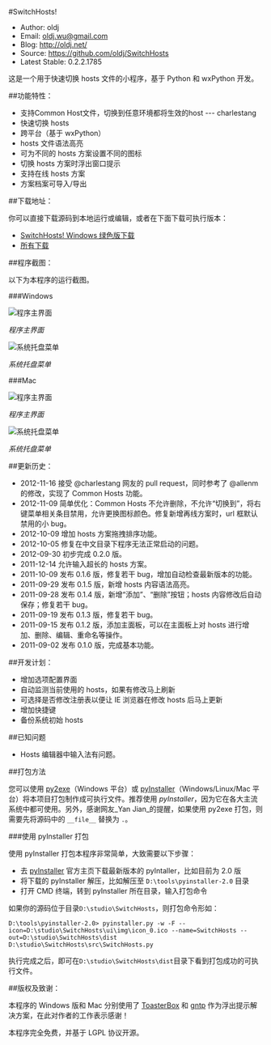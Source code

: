 #SwitchHosts!

 * Author: oldj
 * Email: oldj.wu@gmail.com
 * Blog: http://oldj.net/
 * Source: https://github.com/oldj/SwitchHosts
 * Latest Stable: 0.2.2.1785


这是一个用于快速切换 hosts 文件的小程序，基于 Python 和 wxPython 开发。


##功能特性：

 * 支持Common Host文件，切换到任意环境都将生效的host --- charlestang
 * 快速切换 hosts
 * 跨平台（基于 wxPython）
 * hosts 文件语法高亮
 * 可为不同的 hosts 方案设置不同的图标
 * 切换 hosts 方案时浮出窗口提示
 * 支持在线 hosts 方案
 * 方案档案可导入/导出


##下载地址：

你可以直接下载源码到本地运行或编辑，或者在下面下载可执行版本：

 * [SwitchHosts! Windows 绿色版下载](https://github.com/downloads/oldj/SwitchHosts/SwitchHosts_v0.2.2.1785.zip)
 * [所有下载](https://github.com/oldj/SwitchHosts/downloads)


##程序截图：

以下为本程序的运行截图。

###Windows

![程序主界面](https://github.com/oldj/SwitchHosts/blob/master/screenshots/5.png?raw=true)

*程序主界面*


![系统托盘菜单](https://github.com/oldj/SwitchHosts/blob/master/screenshots/2.png?raw=true)

*系统托盘菜单*

###Mac

![程序主界面](https://github.com/oldj/SwitchHosts/blob/master/screenshots/3.png?raw=true)

*程序主界面*

![系统托盘菜单](https://github.com/oldj/SwitchHosts/blob/master/screenshots/4.png?raw=true)

*系统托盘菜单*

##更新历史：

 - 2012-11-16 接受 @charlestang 网友的 pull request，同时参考了 @allenm 的修改，实现了 Common Hosts 功能。
 - 2012-11-09 简单优化：Common Hosts 不允许删除，不允许“切换到”，将右键菜单相关条目禁用，允许更换图标颜色。修复新增再线方案时，url 框默认禁用的小 bug。
 - 2012-10-09 增加 hosts 方案拖拽排序功能。
 - 2012-10-05 修复在中文目录下程序无法正常启动的问题。
 - 2012-09-30 初步完成 0.2.0 版。
 - 2011-12-14 允许输入超长的 hosts 方案。
 - 2011-10-09 发布 0.1.6 版，修复若干 bug，增加自动检查最新版本的功能。
 - 2011-09-29 发布 0.1.5 版，新增 hosts 内容语法高亮。
 - 2011-09-28 发布 0.1.4 版，新增“添加”、“删除”按钮；hosts 内容修改后自动保存；修复若干 bug。
 - 2011-09-19 发布 0.1.3 版，修复若干 bug。
 - 2011-09-15 发布 0.1.2 版，添加主面板，可以在主面板上对 hosts 进行增加、删除、编辑、重命名等操作。
 - 2011-09-02 发布 0.1.0 版，完成基本功能。

##开发计划：

 - 增加选项配置界面
 - 自动监测当前使用的 hosts，如果有修改马上刷新
 - 可选择是否修改注册表以便让 IE 浏览器在修改 hosts 后马上更新
 - 增加快捷键
 - 备份系统初始 hosts


##已知问题

 - Hosts 编辑器中输入法有问题。


##打包方法

您可以使用 [py2exe](http://www.py2exe.org/)（Windows 平台）或 [pyInstaller](http://www.pyinstaller.org/)（Windows/Linux/Mac 平台）将本项目打包制作成可执行文件。推荐使用 *pyInstaller*，因为它在各大主流系统中都可使用。另外，感谢网友_Yan Jian_的提醒，如果使用 py2exe 打包，则需要先将源码中的 `__file__` 替换为 `.`。
 
###使用 pyInstaller 打包
 
使用 pyInstaller 打包本程序非常简单，大致需要以下步骤：

 - 去 [pyInstaller](http://www.pyinstaller.org/) 官方主页下载最新版本的 pyIntaller，比如目前为 2.0 版
 - 将下载的 pyInstaller 解压，比如解压至 `D:\tools\pyinstaller-2.0` 目录
 - 打开 CMD 终端，转到 pyInstaller 所在目录，输入打包命令

如果你的源码位于目录`D:\studio\SwitchHosts`，则打包命令形如：
 
    D:\tools\pyinstaller-2.0> pyinstaller.py -w -F --icon=D:\studio\SwitchHosts\ui\img\icon_0.ico --name=SwitchHosts --out=D:\studio\SwitchHosts\dist D:\studio\SwitchHosts\src\SwitchHosts.py
 
执行完成之后，即可在`D:\studio\SwitchHosts\dist`目录下看到打包成功的可执行文件。
 


##版权及致谢：

 本程序的 Windows 版和 Mac 分别使用了 [ToasterBox](http://xoomer.virgilio.it/infinity77/main/ToasterBox.html) 和 [gntp](https://github.com/kfdm/gntp) 作为浮出提示解决方案，在此对作者的工作表示感谢！

 本程序完全免费，并基于 LGPL 协议开源。
